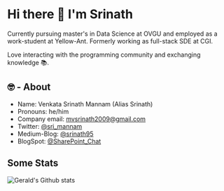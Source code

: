 # Hi there 👋 I'm Srinath

Currently pursuing master's in Data Science at OVGU and employed as a work-student at Yellow-Ant. Formerly working as full-stack SDE at CGI.

Love interacting with the programming community and exchanging knowledge 📚.

## 🤓 - About

- Name: Venkata Srinath Mannam (Alias Srinath)
- Pronouns: he/him
- Company email: mvsrinath2009@gmail.com
- Twitter: [@sri_mannam](https://twitter.com/sri_mannam)
- Medium-Blog: [@srinath95](https://medium.com/@srinath95)
- BlogSpot: [@SharePoint_Chat](http://sharepointchatblog.blogspot.com/)

## Some Stats
![Gerald's Github stats](https://github-readme-stats.vercel.app/api?username=mannam95&show_icons=true)
